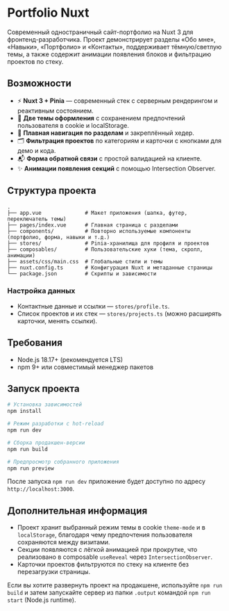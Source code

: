# Portfolio Nuxt

Современный одностраничный сайт-портфолио на Nuxt 3 для фронтенд-разработчика. Проект демонстрирует разделы «Обо мне», «Навыки», «Портфолио» и «Контакты», поддерживает тёмную/светлую темы, а также содержит анимации появления блоков и фильтрацию проектов по стеку.

## Возможности

- ⚡️ **Nuxt 3 + Pinia** — современный стек с серверным рендерингом и реактивным состоянием.
- 🎨 **Две темы оформления** с сохранением предпочтений пользователя в cookie и localStorage.
- 🧭 **Плавная навигация по разделам** и закреплённый хедер.
- 🗂️ **Фильтрация проектов** по категориям и карточки с кнопками для демо и кода.
- 📬 **Форма обратной связи** с простой валидацией на клиенте.
- ✨ **Анимации появления секций** с помощью Intersection Observer.

## Структура проекта

```
.
├── app.vue              # Макет приложения (шапка, футер, переключатель темы)
├── pages/index.vue      # Главная страница с разделами
├── components/          # Повторно используемые компоненты (портфолио, форма, навыки и т.д.)
├── stores/              # Pinia-хранилища для профиля и проектов
├── composables/         # Пользовательские хуки (тема, скролл, анимации)
├── assets/css/main.css  # Глобальные стили и темы
├── nuxt.config.ts       # Конфигурация Nuxt и метаданные страницы
└── package.json         # Скрипты и зависимости
```

### Настройка данных

- Контактные данные и ссылки — `stores/profile.ts`.
- Список проектов и их стек — `stores/projects.ts` (можно расширять карточки, менять ссылки).

## Требования

- Node.js 18.17+ (рекомендуется LTS)
- npm 9+ или совместимый менеджер пакетов

## Запуск проекта

```bash
# Установка зависимостей
npm install

# Режим разработки с hot-reload
npm run dev

# Сборка продакшен-версии
npm run build

# Предпросмотр собранного приложения
npm run preview
```

После запуска `npm run dev` приложение будет доступно по адресу `http://localhost:3000`.

## Дополнительная информация

- Проект хранит выбранный режим темы в cookie `theme-mode` и в `localStorage`, благодаря чему предпочтения пользователя сохраняются между визитами.
- Секции появляются с лёгкой анимацией при прокрутке, что реализовано в composable `useReveal` через `IntersectionObserver`.
- Карточки проектов фильтруются по стеку на клиенте без перезагрузки страницы.

Если вы хотите развернуть проект на продакшене, используйте `npm run build` и затем запускайте сервер из папки `.output` командой `npm run start` (Node.js runtime).

